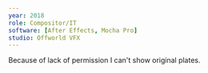 ```yaml
---
year: 2018
role: Compositor/IT
software: [After Effects, Mocha Pro]
studio: Offworld VFX
---
```


<InformationNotice>
    Because of lack of permission I can't show original plates.
</InformationNotice>


